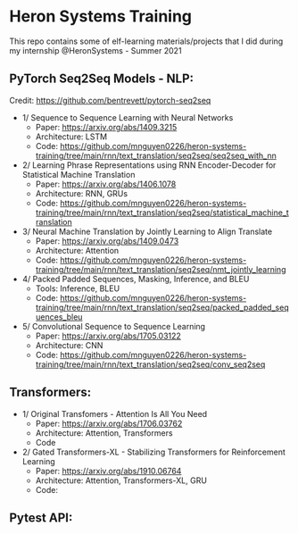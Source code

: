 # Heron Systems Training

This repo contains some of elf-learning materials/projects that I did during my internship @HeronSystems - Summer 2021

## PyTorch Seq2Seq Models - NLP:

Credit: https://github.com/bentrevett/pytorch-seq2seq

- 1/ Sequence to Sequence Learning with Neural Networks
    - Paper: https://arxiv.org/abs/1409.3215
    - Architecture: LSTM
    - Code: https://github.com/mnguyen0226/heron-systems-training/tree/main/rnn/text_translation/seq2seq/seq2seq_with_nn
- 2/ Learning Phrase Representations using RNN Encoder-Decoder for Statistical Machine Translation
    - Paper: https://arxiv.org/abs/1406.1078
    - Architecture: RNN, GRUs
    - Code: https://github.com/mnguyen0226/heron-systems-training/tree/main/rnn/text_translation/seq2seq/statistical_machine_translation
- 3/ Neural Machine Translation by Jointly Learning to Align Translate
    - Paper: https://arxiv.org/abs/1409.0473
    - Architecture: Attention
    - Code: https://github.com/mnguyen0226/heron-systems-training/tree/main/rnn/text_translation/seq2seq/nmt_jointly_learning
- 4/ Packed Padded Sequences, Masking, Inference, and BLEU
    - Tools: Inference, BLEU
    - Code: https://github.com/mnguyen0226/heron-systems-training/tree/main/rnn/text_translation/seq2seq/packed_padded_sequences_bleu
- 5/ Convolutional Sequence to Sequence Learning
    - Paper: https://arxiv.org/abs/1705.03122
    - Architecture: CNN
    - Code: https://github.com/mnguyen0226/heron-systems-training/tree/main/rnn/text_translation/seq2seq/conv_seq2seq

## Transformers:
- 1/ Original Transfomers - Attention Is All You Need
    - Paper: https://arxiv.org/abs/1706.03762
    - Architecture: Attention, Transformers
    - Code
- 2/ Gated Transformers-XL - Stabilizing Transformers for Reinforcement Learning
    - Paper: https://arxiv.org/abs/1910.06764
    - Architecture: Attention, Transformers-XL, GRU
    - Code:

## Pytest API:
